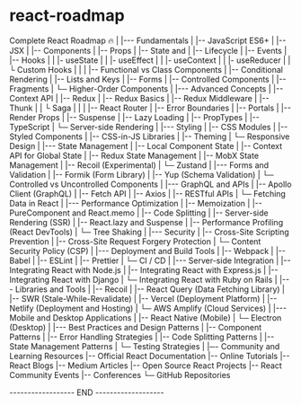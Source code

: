 # react-roadmap
Complete React Roadmap 🔥
|
|--- Fundamentals
|       |-- JavaScript ES6+
|       |-- JSX 
|       |-- Components 
|       |-- Props
|       |-- State and 
|       |-- Lifecycle
|       |-- Events
|       |-- Hooks
|       |     |- useState
|       |     |- useEffect
|       |     |- useContext
|       |     |- useReducer
|       |    └ Custom Hooks
|       |
|       |-- Functional vs Class Components
|       |-- Conditional Rendering
|       |-- Lists and Keys
|       |-- Forms 
|       |-- Controlled Components
|       |-- Fragments
|      └─ Higher-Order Components
|
|--- Advanced Concepts
|       |-- Context API
|       |-- Redux 
|       |-- Redux Basics
|       |-- Redux Middleware
|       |-- Thunk
|       |     └ Saga
|       |
|       |-- React Router 
|       |-- Error Boundaries
|       |-- Portals
|       |-- Render Props
|       |-- Suspense
|       |-- Lazy Loading
|       |-- PropTypes
|       |-- TypeScript
|      └─ Server-side Rendering 
|
|--- Styling
|       |-- CSS Modules
|       |-- Styled Components
|       |-- CSS-in-JS Libraries
|       |-- Theming
|      └─ Responsive Design 
|
|--- State Management
|       |-- Local Component State
|       |-- Context API for Global State
|       |-- Redux State Management
|       |-- MobX State Management
|       |-- Recoil (Experimental)
|      └─ Zustand 
|
|--- Forms and Validation
|       |-- Formik (Form Library)
|       |-- Yup (Schema Validation)
|      └─ Controlled vs Uncontrolled Components
|
|--- GraphQL and APIs
|       |-- Apollo Client (GraphQL)
|       |-- Fetch API
|       |-- Axios
|       |-- RESTful APIs
|      └─ Fetching Data in React
|
|--- Performance Optimization
|       |-- Memoization
|       |-- PureComponent and React.memo
|       |-- Code Splitting
|       |-- Server-side Rendering (SSR)
|       |-- React.lazy and Suspense
|       |-- Performance Profiling (React DevTools)
|      └─ Tree Shaking
|
|--- Security
|       |-- Cross-Site Scripting Prevention
|       |-- Cross-Site Request Forgery Protection
|      └─ Content Security Policy (CSP)
|
|--- Deployment and Build Tools
|       |-- Webpack
|       |-- Babel
|       |-- ESLint
|       |-- Prettier
|      └─ CI / CD
|
|--- Server-side Integration
|        |-- Integrating React with Node.js
|        |-- Integrating React with Express.js
|        |-- Integrating React with Django
|       └─ Integrating React with Ruby on Rails
|
|--- Libraries and Tools
|       |-- Recoil 
|       |-- React Query (Data Fetching Library)
|       |-- SWR (Stale-While-Revalidate)
|       |-- Vercel (Deployment Platform)
|       |-- Netlify (Deployment and Hosting)
|      └─ AWS Amplify (Cloud Services)
|
|--- Mobile and Desktop Applications
|       |-- React Native (Mobile)
|      └─ Electron (Desktop)
|
|--- Best Practices and Design Patterns
|       |-- Component Patterns 
|       |-- Error Handling Strategies
|       |-- Code Splitting Patterns
|       |-- State Management Patterns
|      └─ Testing Strategies
|
|─- Community and Learning Resources
        |-- Official React Documentation
        |-- Online Tutorials 
        |-- React Blogs
        |-- Medium Articles
        |-- Open Source React Projects
        |-- React Community Events
        |-- Conferences
       └─ GitHub Repositories

------------------ END -------------------
